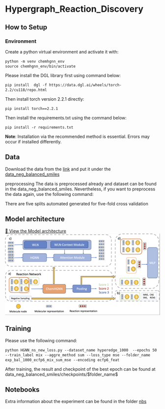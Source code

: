 # Hypergraph_Reaction_Discovery

## How to Setup
### Environment
Create a python virtual environment and activate it with:
```
python -m venv chemhgnn_env
source chemhgnn_env/bin/activate
```
Please install the DGL library first using command below:
```
pip install  dgl -f https://data.dgl.ai/wheels/torch-2.2/cu118/repo.html
```

Then install torch version 2.2.1 directly:
```
pip install torch==2.2.1
```
Then install the requirements.txt using the command below:
```
pip install -r requirements.txt
```
**Note**: Installation via the recommended method is essential. Errors may occur if installed differently.

## Data 
Download the data from the [link](https://drive.google.com/drive/folders/1MIXddERcv0scsVF5j6LFL8fooKtL6wdx?usp=drive_link) and put it under the [data_neg_balanced_smiles](\data_neg_balanced_smiles)

preprocessing
The data is preprocessed already and dataset can be found in the data\_neg\_balanced\_smiles. Nevertheless, if you want to preprocess the data again, use the following command:


There are five splits automated generated for five-fold cross validation

## Model architecture
[📄 View the Model architecture](pictures/pipeline_overview.pdf)
![Page 1](pictures/pipeline_overview.png)

## Training
Please use the following command:
```
python HGNN_ns_new_loss.py --dataset_name hyperedge_1000  --epochs 50 --train_label mix --aggre_method sum --loss_type mse --folder_name exp_bal_1000_ecfp6_mix_sum_mse --encoding ecfp6_feat
```

After training, the result and checkpoint of the best epoch can be found at data\_neg\_balanced\_smiles/checkpoints/\$folder\_name\$

## Notebooks
Extra information about the experiment can be found in the folder [nbs](nbs/)
